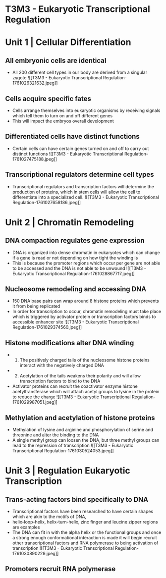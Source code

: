 # T3M3 - Eukaryotic Transcriptional Regulation
# Unit 1 | Cellular Differentiation
## All embryonic cells are identical
- All 200 different cell types in our body are derived from a singular zygote
![[T3M3 - Eukaryotic Transcriptional Regulation-1761026321632.jpeg]]
## Cells acquire specific fates
- Cells arrange themselves into eukaryotic organisms by receiving signals which tell them to turn on and off different genes
- This will impact the embryos overall development
## Differentiated cells have distinct functions
- Certain cells can have certain genes turned on and off to carry out distinct functions
![[T3M3 - Eukaryotic Transcriptional Regulation-1761027475188.jpeg]]
## Transcriptional regulators determine cell types
- Transcriptional regulators and transcription factors will determine the production of proteins, which in stem cells will allow the cell to differentiate into a specialized cell.
![[T3M3 - Eukaryotic Transcriptional Regulation-1761027658186.jpeg]]
# Unit 2 | Chromatin Remodeling
## DNA compaction regulates gene expression
- DNA is organized into dense chromatin in eukaryotes which can change if a gene is read or not depending on how tight the winding is
- This is because the promoter regions which occur per gene are not able to be accessed and the DNA is not able to be unwound
![[T3M3 - Eukaryotic Transcriptional Regulation-1761028867717.jpeg]]
## Nucleosome remodeling and accessing DNA
- 150 DNA base pairs can wrap around 8 histone proteins which prevents it from being replicated
- In order for transcription to occur, chromatin remodeling must take place which is triggered by activator protein or transcription factors binds to accessible enhancer site
![[T3M3 - Eukaryotic Transcriptional Regulation-1761029374560.jpeg]]
## Histone modifications alter DNA winding
- 1. The positively charged tails of the nucleosome histone proteins interact with the negatively charged DNA 
- 2. Acetylation of the tails weakens their polarity and will allow transcription factors to bind to the DNA
- Activator proteins can recruit the coactivator enzyme histone acetyltransferase which will attach acetyl groups to lysine in the protein to reduce the charge
![[T3M3 - Eukaryotic Transcriptional Regulation-1761029987051.jpeg]]
## Methylation and acetylation of histone proteins
- Methylation of lysine and arginine and phosphorylation of serine and threonine and alter the binding to the DNA
- A single methyl group can loosen the DNA, but three methyl groups can lead to the repression of transcription
![[T3M3 - Eukaryotic Transcriptional Regulation-1761030524053.jpeg]]
# Unit 3 | Regulation Eukaryotic Transcription
## Trans-acting factors bind specifically to DNA
- Transcriptional factors have been researched to have certain shapes which are akin to the motifs of DNA,
- helix-loop-helix, helix-turn-helix, zinc finger and leucine zipper regions are examples
- The DNA can fit in with the alpha helix or the functional groups and once a strong enough conformational interaction is made it will begin recruit other transcriptional factors and RNA polymerase to being activation of transcription
![[T3M3 - Eukaryotic Transcriptional Regulation-1761030890229.jpeg]]
## Promoters recruit RNA polymerase
